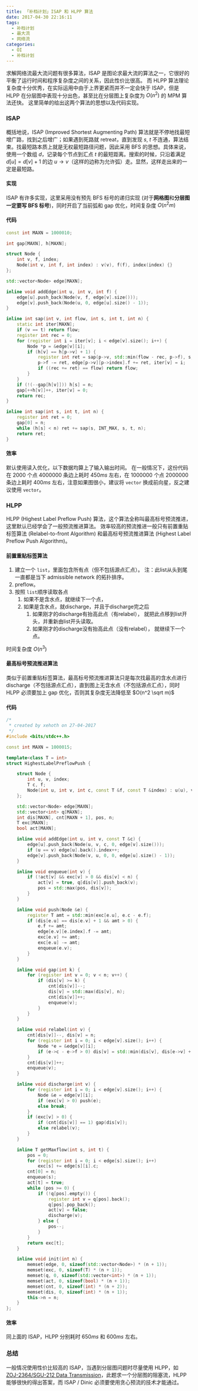 ```yaml
---
title: 「补档计划」ISAP 和 HLPP 算法
date: 2017-04-30 22:16:11
tags:
  - 补档计划
  - 最大流
  - 网络流
categories:
  - OI
  - 补档计划
---
```

求解网络流最大流问题有很多算法，ISAP 是图论求最大流的算法之一，它很好的平衡了运行时间和程序复杂度之间的关系，因此性价比很高。
而 HLPP 算法理论复杂度十分优秀，在实际运用中由于上界更紧而并不一定会快于 ISAP，但是 HLPP 在分层图中表现十分出色，甚至比在分层图上复杂度为 $O(n^2)$ 的 MPM 算法还快。
这里简单的给出这两个算法的思想以及代码实现。
<!-- more -->
### ISAP
概括地说，ISAP (Improved Shortest Augmenting Path) 算法就是不停地找最短增广路，找到之后增广；如果遇到死路就 retreat，直到发现 $s$, $t$ 不连通，算法结束。找最短路本质上就是无权最短路径问题，因此采用 BFS 的思想。具体来说，使用一个数组 $d$，记录每个节点到汇点 $t$ 的最短距离。搜索的时候，只沿着满足 $d[u] = d[v] + 1$ 的边 $u \rightarrow v$（这样的边称为允许弧）走。显然，这样走出来的一定是最短路。
#### 实现
ISAP 有许多实现，这里采用没有预先 BFS 标号的递归实现 (对于**网格图**和**分层图一定要写 BFS 标号**)，同时开启了当前弧和 gap 优化，时间复杂度 $O(n^2m)$
#### 代码
``` cpp
const int MAXN = 1000010;

int gap[MAXN], h[MAXN];

struct Node {
    int v, f, index;
    Node(int v, int f, int index) : v(v), f(f), index(index) {}
};

std::vector<Node> edge[MAXN];

inline void addEdge(int u, int v, int f) {
    edge[u].push_back(Node(v, f, edge[v].size()));
    edge[v].push_back(Node(u, 0, edge[u].size() - 1));
}

inline int sap(int v, int flow, int s, int t, int n) {
    static int iter[MAXN];
    if (v == t) return flow;
    register int rec = 0;
    for (register int i = iter[v]; i < edge[v].size(); i++) {
        Node *p = &edge[v][i];
        if (h[v] == h[p->v] + 1) {
            register int ret = sap(p->v, std::min(flow - rec, p->f), s, t, n);
            p->f -= ret, edge[p->v][p->index].f += ret, iter[v] = i;
            if ((rec += ret) == flow) return flow; 
        }
    }
    if (!(--gap[h[v]])) h[s] = n;
    gap[++h[v]]++, iter[v] = 0;
    return rec;
}

inline int sap(int s, int t, int n) {
    register int ret = 0;
    gap[0] = n;
    while (h[s] < n) ret += sap(s, INT_MAX, s, t, n);
    return ret;
}
```
#### 效率
默认使用读入优化，以下数据均算上了输入输出时间。
在一般情况下，这份代码在 $2000$ 个点 $4000000$ 条边上耗时 $450 ms$ 左右，在 $1000000$ 个点 $2000000$ 条边上耗时 $400 ms$ 左右，注意如果图很小，建议将 `vector` 换成前向星，反之建议使用 `vector`。
### HLPP
HLPP (Highest Label Preflow Push) 算法，这个算法全称叫最高标号预流推进，这里默认已经学会了一般预流推进算法。
效率较高的预流推进一般只有前置重贴标签算法 (Relabel-to-front Algorithm) 和最高标号预流推进算法 (Highest Label Preflow Push Algorithm)。

#### 前置重贴标签算法
1. 建立一个 `list`，里面包含所有点（但不包括源点汇点）。
   注：此list从头到尾一直都是当下 admissible network 的拓扑排序。
2. preflow。
3. 按照 `list`顺序读取各点
    1. 如果不是含水点，就继续下一个点，
    2. 如果是含水点，就discharge，并且于discharge完之后
        1. 如果刚才的discharge有抬高此点（有relabel），
         就把此点移到list开头，并重新由list开头读取。
        2. 如果刚才的discharge没有抬高此点（没有relabel），
         就继续下一个点。

时间复杂度 $O(n^3)$
#### 最高标号预流推进算法
类似于前置重贴标签算法，最高标号预流推进算法只是每次找最高的含水点进行 discharge（不包括源点汇点），直到图上无含水点（不包括源点汇点），同时 HLPP 必须要加上 gap 优化，否则其复杂度无法降低至 $O(n^2 \sqrt m)$ 
#### 代码
``` cpp
/*
 * created by xehoth on 27-04-2017
 */
#include <bits/stdc++.h>

const int MAXN = 1000015;

template<class T = int>
struct HighestLabelPreflowPush {

    struct Node {
        int u, v, index;
        T c, f;
        Node(int u, int v, int c, const T &f, const T &index) : u(u), v(v), c(c), f(f), index(index) {}
    };

    std::vector<Node> edge[MAXN];
    std::vector<int> q[MAXN];
    int dis[MAXN], cnt[MAXN + 1], pos, n;
    T exc[MAXN];
    bool act[MAXN];

    inline void addEdge(int u, int v, const T &c) {
        edge[u].push_back(Node(u, v, c, 0, edge[v].size()));
        if (u == v) edge[u].back().index++;
        edge[v].push_back(Node(v, u, 0, 0, edge[u].size() - 1));
    }

    inline void enqueue(int v) {
        if (!act[v] && exc[v] > 0 && dis[v] < n) {
            act[v] = true, q[dis[v]].push_back(v);
            pos = std::max(pos, dis[v]);
        }
    }

    inline void push(Node &e) {
        register T amt = std::min(exc[e.u], e.c - e.f);
        if (dis[e.u] == dis[e.v] + 1 && amt > 0) {
            e.f += amt;
            edge[e.v][e.index].f -= amt;
            exc[e.v] += amt;
            exc[e.u] -= amt;
            enqueue(e.v);
        }
    }

    inline void gap(int k) {
        for (register int v = 0; v < n; v++) {
            if (dis[v] >= k) {
                cnt[dis[v]]--;
                dis[v] = std::max(dis[v], n);
                cnt[dis[v]]++;
                enqueue(v);
            }
        }
    }

    inline void relabel(int v) {
        cnt[dis[v]]--, dis[v] = n;
        for (register int i = 0; i < edge[v].size(); i++) {
            Node *e = &edge[v][i];
            if (e->c - e->f > 0) dis[v] = std::min(dis[v], dis[e->v] + 1);
        }
        cnt[dis[v]]++;
        enqueue(v);
    }

    inline void discharge(int v) {
        for (register int i = 0; i < edge[v].size(); i++) {
            Node &e = edge[v][i];
            if (exc[v] > 0) push(e);
            else break;
        }
        if (exc[v] > 0) {
            if (cnt[dis[v]] == 1) gap(dis[v]);
            else relabel(v);
        }
    }

    inline T getMaxflow(int s, int t) {
        pos = 0;
        for (register int i = 0; i < edge[s].size(); i++)
            exc[s] += edge[s][i].c;
        cnt[0] = n;
        enqueue(s);
        act[t] = true;
        while (pos >= 0) {
            if (!q[pos].empty()) {
                register int v = q[pos].back();
                q[pos].pop_back();
                act[v] = false;
                discharge(v);
            } else {
                pos--;
            }
        }
        return exc[t];
    }

    inline void init(int n) {
        memset(edge, 0, sizeof(std::vector<Node>) * (n + 1));
        memset(exc, 0, sizeof(T) * (n + 1));
        memset(q, 0, sizeof(std::vector<int>) * (n + 1));
        memset(act, 0, sizeof(bool) * (n + 1));
        memset(cnt, 0, sizeof(int) * (n + 2));
        memset(dis, 0, sizeof(int) * (n + 1));
        this->n = n;
    }
};
```
#### 效率
同上面的 ISAP，HLPP 分别耗时 $650 ms$ 和 $600 ms$ 左右。
### 总结
一般情况使用性价比较高的 ISAP，当遇到分层图问题时尽量使用 HLPP，如 [ZOJ-2364/SGU-212 Data Transmission](http://acm.zju.edu.cn/onlinejudge/showProblem.do?problemCode=2364)，此题求一个分层图的阻塞流，HLPP 能够很快的得出答案，而 ISAP / Dinic 必须要使用贪心预流的技术才能通过。
